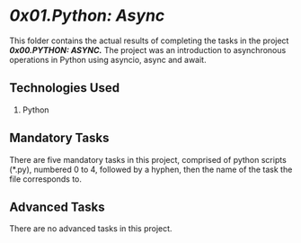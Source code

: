 # ___0x01.Python: Async___
This folder contains the actual results of completing the tasks in the project ___0x00.PYTHON: ASYNC.___ The project was an introduction to asynchronous operations in Python using asyncio, async and await.

## Technologies Used
1. Python

## Mandatory Tasks
There are five mandatory tasks in this project, comprised of python scripts (*.py), numbered 0 to 4, followed by a hyphen, then the name of the task the file corresponds to.

## Advanced Tasks
There are no advanced tasks in this project.
